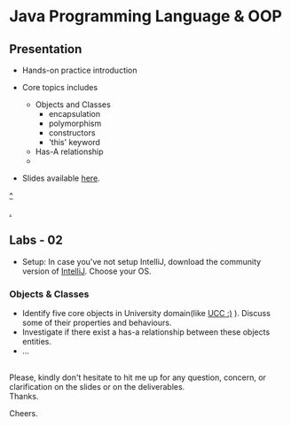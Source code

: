 # Java Programming Language & OOP

## Presentation
* Hands-on practice introduction
* Core topics includes
    * Objects and Classes
        * encapsulation
        * polymorphism
        * constructors
        * 'this' keyword
    * Has-A relationship
    * 
    
* Slides available [here](https://docs.google.com/presentation/d/1JWxiHHf01sNBmsMSi3QcVnVFChNKkIjbZEDgm1idGZE/edit?usp=sharing).


[^](https://github.com/pkErbynn/04-tlc-java-sample/tree/master/src/io/turntabl/university)

[.](https://github.com/pkErbynn/projects-microservice/tree/threaded-cli-ui/src/main/java/io/turntable/projectwebservice)

## Labs - 02 
* Setup: In case you've not setup IntelliJ, download the community version of [IntelliJ](https://www.jetbrains.com/idea/download/#section=windows). Choose your OS.
### Objects & Classes
* Identify five core objects in University domain(like [UCC :)](https://www.google.com/maps/uv?hl=en&pb=!1s0xfddfed6fc798569%3A0x7531c2a02fe48636!3m1!7e115!4shttps%3A%2F%2Flh5.googleusercontent.com%2Fp%2FAF1QipNSarQTgSQ_yLcQ9fFD_Rg-pGNThcstyOgJqVAl%3Dw216-h144-k-no!5suniversity%20of%20cape%20coast%20-%20Google%20Search!15sCgIgAQ&imagekey=!1e10!2sAF1QipNSarQTgSQ_yLcQ9fFD_Rg-pGNThcstyOgJqVAl&sa=X&ved=2ahUKEwjLkqjRx_HpAhWzgVwKHWaFAKwQoiowFHoECB0QBg) ). Discuss some of their properties and behaviours.
* Investigate if there exist a has-a relationship between these objects entities.
* ...

<br>
Please, kindly don't hesitate to hit me up for any question, concern, or clarification on the slides or on the deliverables. 

<br>
Thanks. 

Cheers.